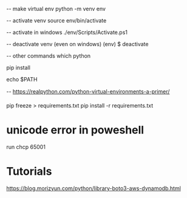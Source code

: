 -- make virtual env
python -m venv env

-- activate venv
source env/bin/activate

-- activate in windows
./env/Scripts/Activate.ps1


-- deactivate venv (even on windows)
(env) $ deactivate

-- other commands
which python

pip install <package>

echo $PATH

-- https://realpython.com/python-virtual-environments-a-primer/


pip freeze > requirements.txt
pip install -r requirements.txt


# unicode error in poweshell
run chcp 65001

# Tutorials
https://blog.morizyun.com/python/library-boto3-aws-dynamodb.html

